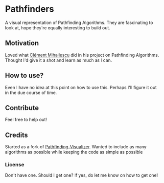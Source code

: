 # Pathfinders

A visual representation of Pathfinding Algorithms. They are fascinating to look at, hope they're equally interesting to build out.

## Motivation
Loved what [Clément Mihailescu](https://github.com/clementmihailescu) did in his project on Pathfinding Algorithms. Thought I'd give it a shot and learn as much as I can.

## How to use?
Even I have no idea at this point on how to use this. Perhaps I'll figure it out in the due course of time.

## Contribute
Feel free to help out!

## Credits
Started as a fork of [Pathfinding-Visualizer](https://github.com/clementmihailescu/Pathfinding-Visualizer). Wanted to include as many algorithms as possible while keeping the code as simple as possible

### License
Don't have one. Should I get one? If yes, do let me know on how to get one!
